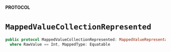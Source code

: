 **PROTOCOL**

# `MappedValueCollectionRepresented`

```swift
public protocol MappedValueCollectionRepresented: MappedValueRepresentable
  where RawValue == Int, MappedType: Equatable
```
